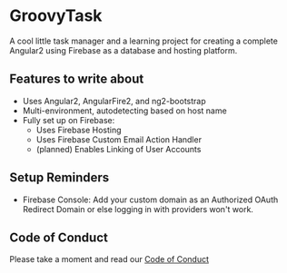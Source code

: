 # GroovyTask
A cool little task manager and a learning project for creating a complete Angular2 using Firebase as a database and hosting platform. 


## Features to write about 
- Uses Angular2, AngularFire2, and ng2-bootstrap
- Multi-environment, autodetecting based on host name
- Fully set up on Firebase:
	- Uses Firebase Hosting 
  - Uses Firebase Custom Email Action Handler
  - (planned) Enables Linking of User Accounts
  

## Setup Reminders
- Firebase Console: Add your custom domain as an Authorized OAuth Redirect Domain or else logging in with providers won't work.

  




## Code of Conduct

Please take a moment and read our [Code of Conduct](CODE_OF_CONDUCT.md)

